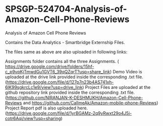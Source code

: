 # SPSGP-524704-Analysis-of-Amazon-Cell-Phone-Reviews
Analysis of Amazon Cell Phone Reviews

Contains the Data Analytics - Smartbridge Externship Files.

The files same as above are also uploaded in following links:

Assignments folder contains all the three Assignments. ( https://drive.google.com/drive/folders/15hf-c_p9vpKjTmwdGu1GVT6_39qQZqrT?usp=share_link)
Demo Video is uploaded at the drive link provided inside the corresponding .txt file. (https://drive.google.com/file/d/127p7n23b4AS741xh-6lK99sgkrcLc1e9/view?usp=drive_link)
Project Files are uploaded at the github repository link provided inside the corresponding .txt file. (https://github.com/NIRANJAN-K-DESHMUKH/Amazon-Cell-Phone-Reviews and https://github.com/CallmeAk/Amazon-mobile-phone-Reviews)
Project Report pdf is also uploaded here. (https://drive.google.com/file/d/1yrBGAMz-2q9yRwxt29o4J5i-cotr6Aqi/view?usp=sharing)
